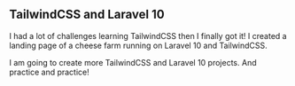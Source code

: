 ## TailwindCSS and Laravel 10

I had a lot of challenges learning TailwindCSS then I finally got it! I created a landing page of a cheese farm running on Laravel 10 and TailwindCSS.

I am going to create more TailwindCSS and Laravel 10 projects. And practice and practice!
